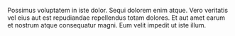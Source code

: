 Possimus voluptatem in iste dolor.
Sequi dolorem enim atque.
Vero veritatis vel eius aut est repudiandae repellendus totam dolores.
Et aut amet earum et nostrum atque consequatur magni.
Eum velit impedit ut iste illum.